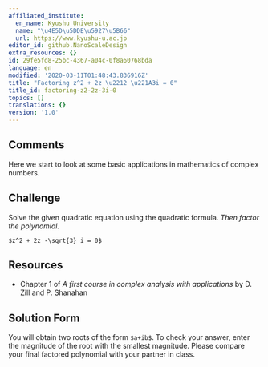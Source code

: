 ```yaml
---
affiliated_institute:
  en_name: Kyushu University
  name: "\u4E5D\u5DDE\u5927\u5B66"
  url: https://www.kyushu-u.ac.jp
editor_id: github.NanoScaleDesign
extra_resources: {}
id: 29fe5fd8-25bc-4367-a04c-0f8a60768bda
language: en
modified: '2020-03-11T01:48:43.836916Z'
title: "Factoring z^2 + 2z \u2212 \u221A3i = 0"
title_id: factoring-z2-2z-3i-0
topics: []
translations: {}
version: '1.0'
---
```


## Comments
Here we start to look at some basic applications in mathematics of complex numbers.

## Challenge
Solve the given quadratic equation using the quadratic formula.
*Then factor the polynomial.*

`$z^2 + 2z -\sqrt{3} i = 0$`

## Resources
- Chapter 1 of *A first course in complex analysis with applications* by D. Zill and P. Shanahan


## Solution Form
You will obtain two roots of the form `$a+ib$`.
To check your answer, enter the magnitude of the root with the smallest magnitude.
Please compare your final factored polynomial with your partner in class.
